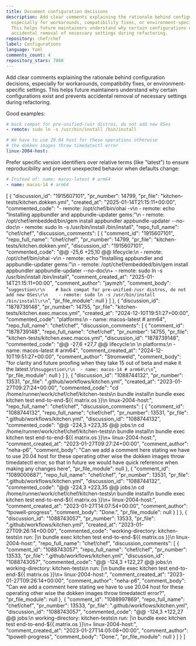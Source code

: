```yaml
---
title: Document configuration decisions
description: Add clear comments explaining the rationale behind configuration decisions,
  especially for workarounds, compatibility fixes, or environment-specific settings.
  This helps future maintainers understand why certain configurations exist and prevents
  accidental removal of necessary settings during refactoring.
repository: chef/chef
label: Configurations
language: Yaml
comments_count: 4
repository_stars: 7860
---
```


Add clear comments explaining the rationale behind configuration decisions, especially for workarounds, compatibility fixes, or environment-specific settings. This helps future maintainers understand why certain configurations exist and prevents accidental removal of necessary settings during refactoring.

Good examples:
```yaml
# back compat for pre-unified-/usr distros, do not add new OSes
- remote: sudo ln -s /usr/bin/install /bin/install
```

```yaml
# We have to use 20.04 host for these operations otherwise 
# the dokken images throw timedatectl error
linux-2004-host:
```

Prefer specific version identifiers over relative terms (like "latest") to ensure reproducibility and prevent unexpected behavior when defaults change:
```yaml
# Instead of: name: macos-latest # arm64
- name: macos-14 # arm64
```


[
  {
    "discussion_id": "1915607101",
    "pr_number": 14799,
    "pr_file": "kitchen-tests/kitchen.dokken.yml",
    "created_at": "2025-01-14T21:15:11+00:00",
    "commented_code": "- remote: /opt/chef/bin/ohai -v\n    - remote: echo \"Installing appbundler and appbundle-updater gems:\"\n    - remote: /opt/chef/embedded/bin/gem install appbundler appbundle-updater --no-doc\n    - remote: sudo ln -s /usr/bin/install /bin/install",
    "repo_full_name": "chef/chef",
    "discussion_comments": [
      {
        "comment_id": "1915607101",
        "repo_full_name": "chef/chef",
        "pr_number": 14799,
        "pr_file": "kitchen-tests/kitchen.dokken.yml",
        "discussion_id": "1915607101",
        "commented_code": "@@ -25,6 +25,10 @@ lifecycle:\n     - remote: /opt/chef/bin/ohai -v\n     - remote: echo \"Installing appbundler and appbundle-updater gems:\"\n     - remote: /opt/chef/embedded/bin/gem install appbundler appbundle-updater --no-doc\n+    - remote: sudo ln -s /usr/bin/install /bin/install",
        "comment_created_at": "2025-01-14T21:15:11+00:00",
        "comment_author": "jaymzh",
        "comment_body": "```suggestion\r\n    # back compat for pre-unified-/usr distros, do not add new OSes\r\n    - remote: sudo ln -s /usr/bin/install /bin/install\r\n```",
        "pr_file_module": null
      }
    ]
  },
  {
    "discussion_id": "1878739148",
    "pr_number": 14755,
    "pr_file": "kitchen-tests/kitchen.exec.macos.yml",
    "created_at": "2024-12-10T19:51:27+00:00",
    "commented_code": "platforms:\n  - name: macos-latest # arm64",
    "repo_full_name": "chef/chef",
    "discussion_comments": [
      {
        "comment_id": "1878739148",
        "repo_full_name": "chef/chef",
        "pr_number": 14755,
        "pr_file": "kitchen-tests/kitchen.exec.macos.yml",
        "discussion_id": "1878739148",
        "commented_code": "@@ -27,6 +27,7 @@ lifecycle:\n \n platforms:\n   - name: macos-latest # arm64",
        "comment_created_at": "2024-12-10T19:51:27+00:00",
        "comment_author": "Stromweld",
        "comment_body": "for clarity and future proofing when they take 15 out of beta and make it the latest.\r\n```suggestion\r\n  - name: macos-14 # arm64\r\n```",
        "pr_file_module": null
      }
    ]
  },
  {
    "discussion_id": "1088744132",
    "pr_number": 13531,
    "pr_file": ".github/workflows/kitchen.yml",
    "created_at": "2023-01-27T09:27:24+00:00",
    "commented_code": "cd /home/runner/work/chef/chef/kitchen-tests\n          bundle install\n          bundle exec kitchen test end-to-end-${{ matrix.os }}\n  linux-2004-host:",
    "repo_full_name": "chef/chef",
    "discussion_comments": [
      {
        "comment_id": "1088744132",
        "repo_full_name": "chef/chef",
        "pr_number": 13531,
        "pr_file": ".github/workflows/kitchen.yml",
        "discussion_id": "1088744132",
        "commented_code": "@@ -224,3 +223,35 @@ jobs:\n           cd /home/runner/work/chef/chef/kitchen-tests\n           bundle install\n           bundle exec kitchen test end-to-end-${{ matrix.os }}\n+  linux-2004-host:",
        "comment_created_at": "2023-01-27T09:27:24+00:00",
        "comment_author": "neha-p6",
        "comment_body": "Can we add a comment here stating we have to use 20.04 host for these operating other wise the dokken images throw timedatectl error, so that in future we would have quick reference when making any changes here",
        "pr_file_module": null
      },
      {
        "comment_id": "1089000687",
        "repo_full_name": "chef/chef",
        "pr_number": 13531,
        "pr_file": ".github/workflows/kitchen.yml",
        "discussion_id": "1088744132",
        "commented_code": "@@ -224,3 +223,35 @@ jobs:\n           cd /home/runner/work/chef/chef/kitchen-tests\n           bundle install\n           bundle exec kitchen test end-to-end-${{ matrix.os }}\n+  linux-2004-host:",
        "comment_created_at": "2023-01-27T14:07:54+00:00",
        "comment_author": "tpowell-progress",
        "comment_body": "Done.",
        "pr_file_module": null
      }
    ]
  },
  {
    "discussion_id": "1088743057",
    "pr_number": 13533,
    "pr_file": ".github/workflows/kitchen.yml",
    "created_at": "2023-01-27T09:26:14+00:00",
    "commented_code": "working-directory: kitchen-tests\n        run:  |\n          bundle exec kitchen test end-to-end-${{ matrix.os }}\n  linux-2004-host:",
    "repo_full_name": "chef/chef",
    "discussion_comments": [
      {
        "comment_id": "1088743057",
        "repo_full_name": "chef/chef",
        "pr_number": 13533,
        "pr_file": ".github/workflows/kitchen.yml",
        "discussion_id": "1088743057",
        "commented_code": "@@ -124,3 +122,27 @@ jobs:\n         working-directory: kitchen-tests\n         run:  |\n           bundle exec kitchen test end-to-end-${{ matrix.os }}\n+  linux-2004-host:",
        "comment_created_at": "2023-01-27T09:26:14+00:00",
        "comment_author": "neha-p6",
        "comment_body": "Can we add a comment here stating we have to use 20.04 host for these operating other wise the dokken images throw timedatectl error?",
        "pr_file_module": null
      },
      {
        "comment_id": "1088997869",
        "repo_full_name": "chef/chef",
        "pr_number": 13533,
        "pr_file": ".github/workflows/kitchen.yml",
        "discussion_id": "1088743057",
        "commented_code": "@@ -124,3 +122,27 @@ jobs:\n         working-directory: kitchen-tests\n         run:  |\n           bundle exec kitchen test end-to-end-${{ matrix.os }}\n+  linux-2004-host:",
        "comment_created_at": "2023-01-27T14:05:08+00:00",
        "comment_author": "tpowell-progress",
        "comment_body": "Done.",
        "pr_file_module": null
      }
    ]
  }
]
